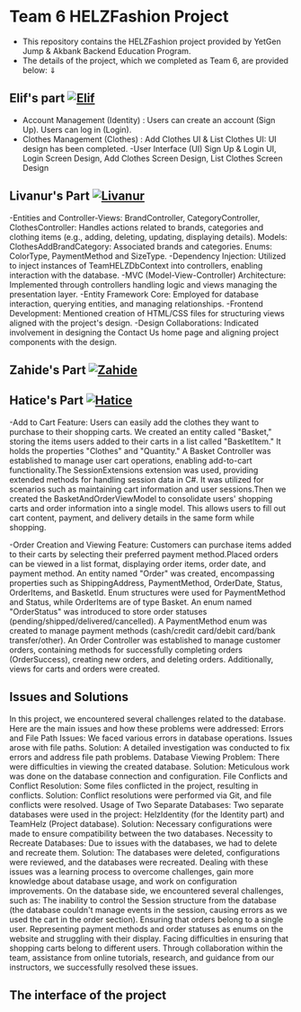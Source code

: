 # Team 6 HELZFashion Project
- This repository contains the HELZFashion project provided by YetGen Jump & Akbank Backend Education Program. 
- The details of the project, which we completed as Team 6, are provided below: ⇓

## Elif's part [![Elif](https://img.shields.io/badge/Elif-181717?style=for-the-badge&logo=github&logoColor=white)](https://github.com/elifbaykara)
- Account Management (Identity) : Users can create an account (Sign Up).
Users can log in (Login).
- Clothes Management (Clothes) : Add Clothes UI & List Clothes UI:
UI design has been completed.
-User Interface (UI)
Sign Up & Login UI, Login Screen Design, Add Clothes Screen Design, List Clothes Screen Design


## Livanur's Part  [![Livanur](https://img.shields.io/badge/Livanur-181717?style=for-the-badge&logo=github&logoColor=white)](https://github.com/livaae)
-Entities and Controller-Views: BrandController, CategoryController, ClothesController: Handles actions related to brands, categories and clothing items (e.g., adding, deleting, updating, displaying details). Models: ClothesAddBrandCategory: Associated brands and categories. Enums: ColorType, PaymentMethod and SizeType.
-Dependency Injection: Utilized to inject instances of TeamHELZDbContext into controllers, enabling interaction with the database.
-MVC (Model-View-Controller) Architecture: Implemented through controllers handling logic and views managing the presentation layer.
-Entity Framework Core: Employed for database interaction, querying entities, and managing relationships.
-Frontend Development: Mentioned creation of HTML/CSS files for structuring views aligned with the project's design.
-Design Collaborations: Indicated involvement in designing the Contact Us home page and aligning project components with the design.

## Zahide's Part [![Zahide](https://img.shields.io/badge/Zahide-181717?style=for-the-badge&logo=github&logoColor=white)](https://github.com/zahidedusgun)



## Hatice's Part  [![Hatice](https://img.shields.io/badge/Hatice-181717?style=for-the-badge&logo=github&logoColor=white)](https://github.com/hatice-dvc)
-Add to Cart Feature: Users can easily add the clothes they want to purchase to their shopping carts. We created an entity called "Basket," storing the items users added to their carts in a list called "BasketItem." It holds the properties "Clothes" and "Quantity." A Basket Controller was established to manage user cart operations, enabling add-to-cart functionality.The SessionExtensions extension was used, providing extended methods for handling session data in C#. It was utilized for scenarios such as maintaining cart information and user sessions.Then we created the BasketAndOrderViewModel to consolidate users' shopping carts and order information into a single model. This allows users to fill out cart content, payment, and delivery details in the same form while shopping.

-Order Creation and Viewing Feature: Customers can purchase items added to their carts by selecting their preferred payment method.Placed orders can be viewed in a list format, displaying order items, order date, and payment method. An entity named "Order" was created, encompassing properties such as ShippingAddress, PaymentMethod, OrderDate, Status, OrderItems, and BasketId. Enum structures were used for PaymentMethod and Status, while OrderItems are of type Basket. An enum named "OrderStatus" was introduced to store order statuses (pending/shipped/delivered/cancelled). A PaymentMethod enum was created to manage payment methods (cash/credit card/debit card/bank transfer/other). An Order Controller was established to manage customer orders, containing methods for successfully completing orders (OrderSuccess), creating new orders, and deleting orders. Additionally, views for carts and orders were created.

## Issues and Solutions
In this project, we encountered several challenges related to the database. Here are the main issues and how these problems were addressed:
Errors and File Path Issues:
We faced various errors in database operations.
Issues arose with file paths.
Solution:
A detailed investigation was conducted to fix errors and address file path problems.
Database Viewing Problem:
There were difficulties in viewing the created database.
Solution:
Meticulous work was done on the database connection and configuration.
File Conflicts and Conflict Resolution:
Some files conflicted in the project, resulting in conflicts.
Solution:
Conflict resolutions were performed via Git, and file conflicts were resolved.
Usage of Two Separate Databases:
Two separate databases were used in the project: HelzIdentity (for the Identity part) and TeamHelz (Project database).
Solution:
Necessary configurations were made to ensure compatibility between the two databases.
Necessity to Recreate Databases:
Due to issues with the databases, we had to delete and recreate them.
Solution:
The databases were deleted, configurations were reviewed, and the databases were recreated.
Dealing with these issues was a learning process to overcome challenges, gain more knowledge about database usage, and work on configuration improvements.
On the database side, we encountered several challenges, such as:
The inability to control the Session structure from the database (the database couldn't manage events in the session, causing errors as we used the cart in the order section).
Ensuring that orders belong to a single user.
Representing payment methods and order statuses as enums on the website and struggling with their display.
Facing difficulties in ensuring that shopping carts belong to different users.
Through collaboration within the team, assistance from online tutorials, research, and guidance from our instructors, we successfully resolved these issues.

## The interface of the project


